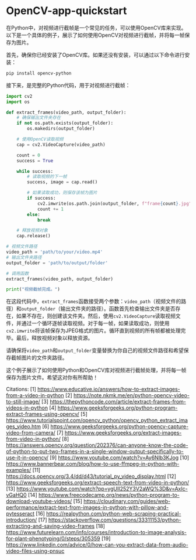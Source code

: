 # OpenCV-app-quickstart

在Python中，对视频进行截帧是一个常见的任务，可以使用OpenCV库来实现。以下是一个具体的例子，展示了如何使用OpenCV对视频进行截帧，并将每一帧保存为图片。

首先，确保你已经安装了OpenCV库。如果还没有安装，可以通过以下命令进行安装：

```bash
pip install opencv-python
```

接下来，是完整的Python代码，用于对视频进行截帧：

```python
import cv2
import os

def extract_frames(video_path, output_folder):
    # 确保输出文件夹存在
    if not os.path.exists(output_folder):
        os.makedirs(output_folder)

    # 使用OpenCV读取视频
    cap = cv2.VideoCapture(video_path)

    count = 0
    success = True

    while success:
        # 读取视频的下一帧
        success, image = cap.read()

        # 如果读取成功，则保存该帧为图片
        if success:
            cv2.imwrite(os.path.join(output_folder, f"frame{count}.jpg"), image)
            count += 1
        else:
            break

    # 释放视频对象
    cap.release()

# 视频文件路径
video_path = 'path/to/your/video.mp4'
# 输出文件夹路径
output_folder = 'path/to/output/folder'

# 调用函数
extract_frames(video_path, output_folder)

print("视频截帧完成。")
```

在这段代码中，`extract_frames`函数接受两个参数：`video_path`（视频文件的路径）和`output_folder`（输出文件夹的路径）。函数首先检查输出文件夹是否存在，如果不存在，则创建该文件夹。然后，使用`cv2.VideoCapture`读取视频文件，并通过一个循环逐帧读取视频。对于每一帧，如果读取成功，则使用`cv2.imwrite`将该帧保存为JPEG格式的图片。循环直到视频的所有帧都被处理完毕。最后，释放视频对象以释放资源。

请确保将`video_path`和`output_folder`变量替换为你自己的视频文件路径和希望保存截帧图片的文件夹路径。

这个例子展示了如何使用Python和OpenCV库对视频进行截帧处理，并将每一帧保存为图片文件。希望这对你有所帮助！

Citations:
[1] https://www.educative.io/answers/how-to-extract-images-from-a-video-in-python
[2] https://note.nkmk.me/en/python-opencv-video-to-still-image/
[3] https://thepythoncode.com/article/extract-frames-from-videos-in-python
[4] https://www.geeksforgeeks.org/python-program-extract-frames-using-opencv/
[5] https://www.tutorialspoint.com/opencv_python/opencv_python_extract_images_video.htm
[6] https://www.geeksforgeeks.org/python-opencv-capture-video-from-camera/
[7] https://www.geeksforgeeks.org/extract-images-from-video-in-python/
[8] https://answers.opencv.org/question/202376/can-anyone-know-the-code-of-python-to-put-two-frames-in-a-single-window-output-specifically-to-use-it-in-opencv/
[9] https://www.youtube.com/watch?v=Ay6Nlb3KJog
[10] https://www.bannerbear.com/blog/how-to-use-ffmpeg-in-python-with-examples/
[11] https://docs.opencv.org/3.4/dd/d43/tutorial_py_video_display.html
[12] https://www.geeksforgeeks.org/extract-speech-text-from-video-in-python/
[13] https://www.youtube.com/watch?pp=ygUII252Y3V2aWQ%3D&v=AxIc-vGaHQ0
[14] https://www.freecodecamp.org/news/python-program-to-download-youtube-videos/
[15] https://cloudinary.com/guides/web-performance/extract-text-from-images-in-python-with-pillow-and-pytesseract
[16] https://realpython.com/python-web-scraping-practical-introduction/
[17] https://stackoverflow.com/questions/33311153/python-extracting-and-saving-video-frames
[18] https://www.futurelearn.com/info/courses/introduction-to-image-analysis-for-plant-phenotyping/0/steps/305359
[19] https://www.linkedin.com/advice/0/how-can-you-extract-data-from-audio-video-files-using-pnsuc

